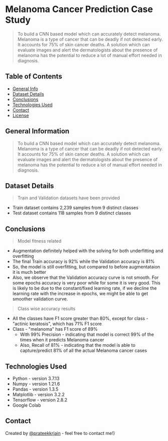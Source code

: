 # Melanoma Cancer Prediction Case Study
> To build a CNN based model which can accurately detect melanoma. Melanoma is a type of cancer that can be deadly if not detected early. It accounts for 75% of skin cancer deaths. A solution which can evaluate images and alert the dermatologists about the presence of melanoma has the potential to reduce a lot of manual effort needed in diagnosis.

## Table of Contents
* [General Info](#general-information)
* [Dataset Details](#dataset-details)
* [Conclusions](#conclusions)
* [Technologies Used](#technologies-used)
* [Contact](#contact)
* [License](#license)

## General Information
> To build a CNN based model which can accurately detect melanoma. Melanoma is a type of cancer that can be deadly if not detected early. It accounts for 75% of skin cancer deaths. A solution which can evaluate images and alert the dermatologists about the presence of melanoma has the potential to reduce a lot of manual effort needed in diagnosis.

## Dataset Details

> Train and Validation datasets have been provided
+ Train dataset contains 2,239 samples from 9 distinct classes
+ Test dataset contains 118 samples from 9 distinct classes

## Conclusions
> Model fitness related
+ Augmentation definitely helped with the solving for both underfitting and overfitting
+ The final Train accuracy is 92% while the Validation accuracy is 81%
+ So, the model is still overfitting, but compared to before augmentataion it is much better
+ Also, we observe that the Validation accuracy curve is not smooth. For some epochs accuracy is very poor while for some it is very good. This is likely to be due to the constant/fixed learning rate, if we decline the learning rate with the increase in epochs, we might be able to get smoother validation curve.

> Class wise accuracy results
+ All the classes have F1 score greater than 80%, except for class - "actinic keratosis", which has 71% F1 score
+ Class - "melanoma" has F1 score of 89%
    + With 99% Precision - indicating that model is correct 99% of the times when it predicts Melanoma cancer 
    + Also, Recall of 81% - indicating that the model is able to capture/predict 81% of all the actual Melanoma cancer cases

## Technologies Used
- Python - version 3.7.13
- Numpy - version 1.21.6
- Pandas - version 1.3.5
- Matplotlib - version 3.2.2
- Tensorflow - version 2.8.2
- Google Colab

## Contact
Created by [@prateekkrjain](http://prateekkrjain.com) - feel free to contact me!)
